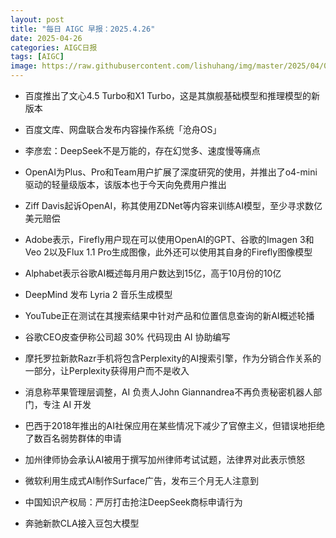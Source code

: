 ```yaml
---
layout: post
title: "每日 AIGC 早报：2025.4.26"
date: 2025-04-26
categories: AIGC日报
tags: [AIGC]
image: https://raw.githubusercontent.com/lishuhang/img/master/2025/04/0426-d.jpg
---
```


- 百度推出了文心4.5 Turbo和X1 Turbo，这是其旗舰基础模型和推理模型的新版本

- 百度文库、网盘联合发布内容操作系统「沧舟OS」

- 李彦宏：DeepSeek不是万能的，存在幻觉多、速度慢等痛点

- OpenAI为Plus、Pro和Team用户扩展了深度研究的使用，并推出了o4-mini驱动的轻量级版本，该版本也于今天向免费用户推出

- Ziff Davis起诉OpenAI，称其使用ZDNet等内容来训练AI模型，至少寻求数亿美元赔偿

- Adobe表示，Firefly用户现在可以使用OpenAI的GPT、谷歌的Imagen 3和Veo 2以及Flux 1.1 Pro生成图像，此外还可以使用其自身的Firefly图像模型

- Alphabet表示谷歌AI概述每月用户数达到15亿，高于10月份的10亿

- DeepMind 发布 Lyria 2 音乐生成模型

- YouTube正在测试在其搜索结果中针对产品和位置信息查询的新AI概述轮播

- 谷歌CEO皮查伊称公司超 30% 代码现由 AI 协助编写

- 摩托罗拉新款Razr手机将包含Perplexity的AI搜索引擎，作为分销合作关系的一部分，让Perplexity获得用户而不是收入

- 消息称苹果管理层调整，AI 负责人John Giannandrea不再负责秘密机器人部门，专注 AI 开发

- 巴西于2018年推出的AI社保应用在某些情况下减少了官僚主义，但错误地拒绝了数百名弱势群体的申请

- 加州律师协会承认AI被用于撰写加州律师考试试题，法律界对此表示愤怒

- 微软利用生成式AI制作Surface广告，发布三个月无人注意到

- 中国知识产权局：严厉打击抢注DeepSeek商标申请行为

- 奔驰新款CLA接入豆包大模型
